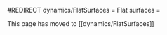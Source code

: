 #REDIRECT dynamics/FlatSurfaces
= Flat surfaces =

This page has moved to [[dynamics/FlatSurfaces]]
